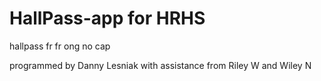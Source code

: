 ﻿# HallPass-app for HRHS

 hallpass fr fr ong no cap

 programmed by Danny Lesniak with assistance from Riley W and Wiley N

